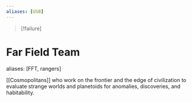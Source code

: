 ```yaml
---
aliases: [USB]
---
```


>[!failure]


# Far Field Team
aliases: [FFT, rangers]

[[Cosmopolitans]] who work on the frontier and the edge of civilization to
evaluate strange worlds and planetoids for anomalies,
discoveries, and habitability.